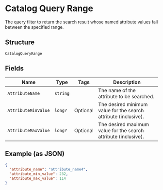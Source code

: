 
# Catalog Query Range

The query filter to return the search result whose named attribute values fall between the specified range.

## Structure

`CatalogQueryRange`

## Fields

| Name | Type | Tags | Description |
|  --- | --- | --- | --- |
| `AttributeName` | `string` |  | The name of the attribute to be searched. |
| `AttributeMinValue` | `long?` | Optional | The desired minimum value for the search attribute (inclusive). |
| `AttributeMaxValue` | `long?` | Optional | The desired maximum value for the search attribute (inclusive). |

## Example (as JSON)

```json
{
  "attribute_name": "attribute_name4",
  "attribute_min_value": 232,
  "attribute_max_value": 114
}
```

